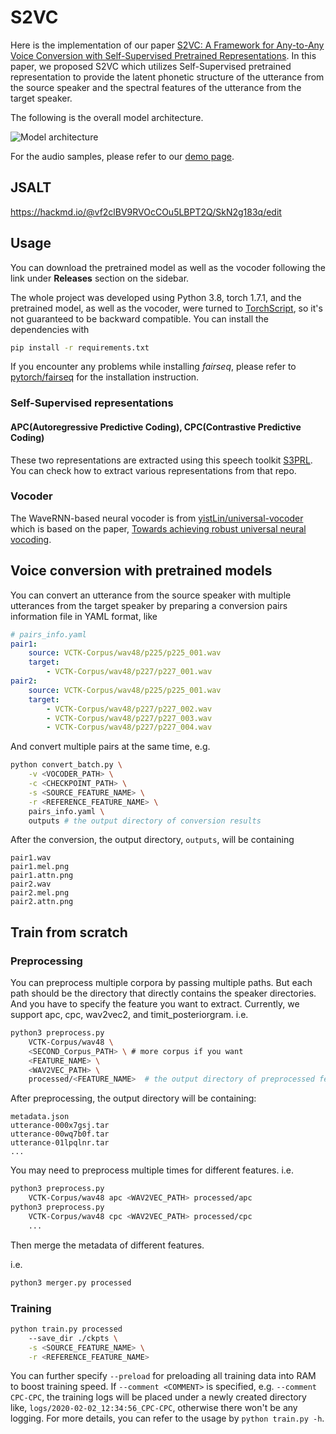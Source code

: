 # S2VC

Here is the implementation of our paper [S2VC: A Framework for Any-to-Any Voice Conversion with Self-Supervised Pretrained Representations](https://arxiv.org/abs/2104.02901). In this paper, we proposed S2VC which utilizes Self-Supervised pretrained representation to provide the latent phonetic structure of the utterance from the source speaker and the spectral features of the utterance from the target speaker.

The following is the overall model architecture.

![Model architecture](docs/imgs/model.png)

For the audio samples, please refer to our [demo page](https://howard1337.github.io/S2VC/).

## JSALT
https://hackmd.io/@vf2clBV9RVOcCOu5LBPT2Q/SkN2g183q/edit

## Usage

You can download the pretrained model as well as the vocoder following the link under **Releases** section on the sidebar.

The whole project was developed using Python 3.8, torch 1.7.1, and the pretrained model, as well as the vocoder, were turned to [TorchScript](https://pytorch.org/docs/stable/jit.html), so it's not guaranteed to be backward compatible.
You can install the dependencies with

```bash
pip install -r requirements.txt
```

If you encounter any problems while installing *fairseq*, please refer to [pytorch/fairseq](https://github.com/pytorch/fairseq) for the installation instruction.

### Self-Supervised representations

#### APC(Autoregressive Predictive Coding), CPC(Contrastive Predictive Coding)
These two representations are extracted using this speech toolkit [S3PRL](https://github.com/s3prl/s3prl).
You can check how to extract various representations from that repo.

### Vocoder

The WaveRNN-based neural vocoder is from [yistLin/universal-vocoder](https://github.com/yistLin/universal-vocoder) which is based on the paper, [Towards achieving robust universal neural vocoding](https://arxiv.org/abs/1811.06292).

## Voice conversion with pretrained models

You can convert an utterance from the source speaker with multiple utterances from the target speaker by preparing a conversion pairs information file in YAML format, like
```YAML
# pairs_info.yaml
pair1:
    source: VCTK-Corpus/wav48/p225/p225_001.wav
    target:
        - VCTK-Corpus/wav48/p227/p227_001.wav
pair2:
    source: VCTK-Corpus/wav48/p225/p225_001.wav
    target:
        - VCTK-Corpus/wav48/p227/p227_002.wav
        - VCTK-Corpus/wav48/p227/p227_003.wav
        - VCTK-Corpus/wav48/p227/p227_004.wav
```

And convert multiple pairs at the same time, e.g.
```bash
python convert_batch.py \
    -v <VOCODER_PATH> \
    -c <CHECKPOINT_PATH> \
    -s <SOURCE_FEATURE_NAME> \
    -r <REFERENCE_FEATURE_NAME> \
    pairs_info.yaml \
    outputs # the output directory of conversion results
```

After the conversion, the output directory, `outputs`, will be containing
```text
pair1.wav
pair1.mel.png
pair1.attn.png
pair2.wav
pair2.mel.png
pair2.attn.png
```

## Train from scratch

### Preprocessing
You can preprocess multiple corpora by passing multiple paths.
But each path should be the directory that directly contains the speaker directories.
And you have to specify the feature you want to extract.
Currently, we support apc, cpc, wav2vec2, and timit_posteriorgram.
i.e.
```bash
python3 preprocess.py
    VCTK-Corpus/wav48 \
    <SECOND_Corpus_PATH> \ # more corpus if you want
    <FEATURE_NAME> \
    <WAV2VEC_PATH> \
    processed/<FEATURE_NAME>  # the output directory of preprocessed features
```
After preprocessing, the output directory will be containing:
```text
metadata.json
utterance-000x7gsj.tar
utterance-00wq7b0f.tar
utterance-01lpqlnr.tar
...
```

You may need to preprocess multiple times for different features.
i.e.
```bash
python3 preprocess.py
    VCTK-Corpus/wav48 apc <WAV2VEC_PATH> processed/apc
python3 preprocess.py
    VCTK-Corpus/wav48 cpc <WAV2VEC_PATH> processed/cpc
    ...
```

Then merge the metadata of different features.

i.e.
```bash
python3 merger.py processed
```


### Training

```bash
python train.py processed
    --save_dir ./ckpts \
    -s <SOURCE_FEATURE_NAME> \
    -r <REFERENCE_FEATURE_NAME>
```


You can further specify `--preload` for preloading all training data into RAM to boost training speed.
If `--comment <COMMENT>` is specified, e.g. `--comment CPC-CPC`, the training logs will be placed under a newly created directory like, `logs/2020-02-02_12:34:56_CPC-CPC`, otherwise there won't be any logging.
For more details, you can refer to the usage by `python train.py -h`.
